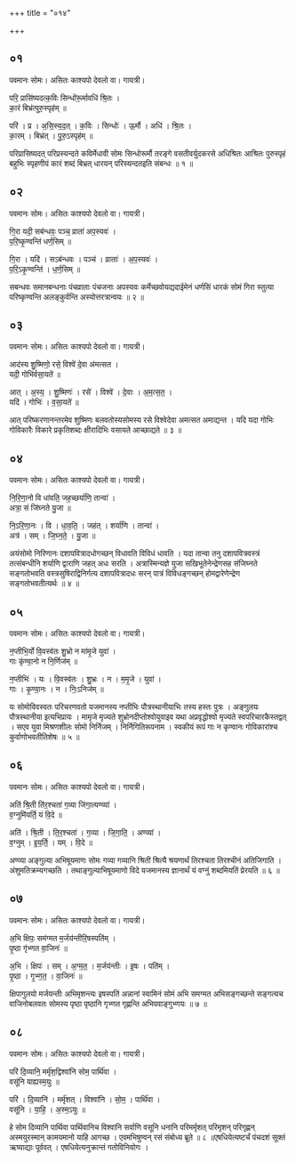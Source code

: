 +++
title = "०१४"

+++


## ०१
पवमानः सोमः। असितः काश्यपो देवलो वा। गायत्री।

परि॒ प्रासि॑ष्यदत्क॒विः सिन्धो॑रू॒र्मावधि॑ श्रि॒तः ।  
का॒रं बिभ्र॑त्पुरु॒स्पृह॑म् ॥

परि॑ । प्र । अ॒सि॒स्य॒द॒त् । क॒विः । सिन्धोः॑ । ऊ॒र्मौ । अधि॑ । श्रि॒तः ।  
का॒रम् । बिभ्र॑त् । पु॒रु॒ऽस्पृह॑म् ॥

परिप्रासिष्यदत् परिप्रस्यन्दते कविर्मेधावी सोमः सिन्धोरूर्मौ तरङ्गे वसतीवर्युदकरसे अधिश्रितः आश्रितः पुरुस्पृहं बहुभिः स्पृहणीयं कारं शब्दं बिभ्रत् धारयन् परिस्यन्दतइति संबन्धः ॥ १ ॥

## ०२
पवमानः सोमः। असितः काश्यपो देवलो वा। गायत्री।

गि॒रा यदी॒ सब॑न्धवः॒ पञ्च॒ व्राता॑ अप॒स्यवः॑ ।  
प॒रि॒ष्कृ॒ण्वन्ति॑ धर्ण॒सिम् ॥

गि॒रा । यदि॑ । सऽब॑न्धवः । पञ्च॑ । व्राताः॑ । अ॒प॒स्यवः॑ ।  
प॒रि॒ऽकृ॒ण्वन्ति॑ । ध॒र्ण॒सिम् ॥

सबन्धवः समानबन्धनाः पंचव्राताः पंचजनाः अपस्यवः कर्मेच्छवोयद्यदाईमेनं धर्णसिं धारकं सोमं गिरा स्तुत्या परिष्कृण्वन्ति अलङ्कुर्वन्ति अस्योत्तरत्रान्वयः ॥ २ ॥

## ०३
पवमानः सोमः। असितः काश्यपो देवलो वा। गायत्री।

आद॑स्य शु॒ष्मिणो॒ रसे॒ विश्वे॑ दे॒वा अ॑मत्सत ।  
यदी॒ गोभि॑र्वसा॒यते॑ ॥

आत् । अ॒स्य॒ । शु॒ष्मिणः॑ । रसे॑ । विश्वे॑ । दे॒वाः । अ॒म॒त्स॒त॒ ।  
यदि॑ । गोभिः॑ । व॒सा॒यते॑ ॥

आत् परिष्करणानन्तरमेव शुष्मिणः बलवतोस्यसोमस्य रसे विश्वेदेवा अमत्सत अमाद्यन्त । यदि यदा गोभिः गोविकारैः विकारे प्रकृतिशब्दः क्षीरादिभिः वसायते आच्छाद्यते ॥ ३ ॥

## ०४
पवमानः सोमः। असितः काश्यपो देवलो वा। गायत्री।

नि॒रि॒णा॒नो वि धा॑वति॒ जह॒च्छर्या॑णि॒ तान्वा॑ ।  
अत्रा॒ सं जि॑घ्नते यु॒जा ॥

नि॒ऽरि॒णा॒नः । वि । धा॒व॒ति॒ । जह॑त् । शर्या॑णि । तान्वा॑ ।  
अत्र॑ । सम् । जि॒घ्न॒ते॒ । यु॒जा ॥

अयंसोमो निरिणानः दशापवित्रादधोगच्छन् विधावति विविधं धावति । यदा तान्वा तनु दशापवित्रवस्त्रं तत्संबन्धीनि शर्याणि द्वाराणि जहत् अधः सरति । अत्रास्मिन्यज्ञे युजा सखिभूतेनेन्द्रेणसह संजिघ्नते सङ्गतोभवति वस्त्रसुषिराद्विनिर्गत्य दशापवित्रादधः सरन् पात्रं विविधङ्गच्छन् होमद्वारेणेन्द्रेण सङ्गतोभवतीत्यर्थः ॥ ४ ॥

## ०५
पवमानः सोमः। असितः काश्यपो देवलो वा। गायत्री।

न॒प्तीभि॒र्यो वि॒वस्व॑तः शु॒भ्रो न मा॑मृ॒जे युवा॑ ।  
गाः कृ॑ण्वा॒नो न नि॒र्णिज॑म् ॥

न॒प्तीभिः॑ । यः । वि॒वस्व॑तः । शु॒भ्रः । न । म॒मृ॒जे । युवा॑ ।  
गाः । कृ॒ण्वा॒नः । न । निः॒ऽनिज॑म् ॥

यः सोमोविवस्वतः परिचरणवतो यजमानस्य नप्तीभिः पौत्रस्थानीयाभिः तस्य हस्तः पुत्रः । अङ्गुलयः पौत्रस्थानीया इत्यभिप्रायः । मामृजे मृज्यते शुभ्रोनदीप्तोश्वोयुवाइव यथा अप्रवृद्धोश्वो मृज्यते स्वपरिचारकैस्तद्वत् । सएव युवा मिश्रणशीलः सोमो निर्निजम् । निर्निगितिरूपनाम । स्वकीयं रूपं गाः न कृण्वानः गोविकारांश्च कुर्वाणोभवतीतिशेषः ॥ ५ ॥

## ०६
पवमानः सोमः। असितः काश्यपो देवलो वा। गायत्री।

अति॑ श्रि॒ती ति॑र॒श्चता॑ ग॒व्या जि॑गा॒त्यण्व्या॑ ।  
व॒ग्नुमि॑यर्ति॒ यं वि॒दे ॥

अति॑ । श्रि॒ती । ति॒र॒श्चता॑ । ग॒व्या । जि॒गा॒ति॒ । अण्व्या॑ ।  
व॒ग्नुम् । इ॒य॒र्ति॒ । यम् । वि॒दे ॥

अण्व्या अङ्गुल्या अभिषूयमाणः सोमः गव्या गव्यानि श्रिती श्रित्यै श्रयणार्थं तिरश्चता तिरश्चीनं अतिजिगाति । अंशुमतिक्रम्यगच्छति । तथाङ्गुल्याभिषूयमाणो विदे यजमानस्य ज्ञानार्थं यं वग्नुं शब्दमियतिं प्रेरयति ॥ ६ ॥

## ०७
पवमानः सोमः। असितः काश्यपो देवलो वा। गायत्री।

अ॒भि क्षिपः॒ सम॑ग्मत म॒र्जय॑न्तीरि॒षस्पति॑म् ।  
पृ॒ष्ठा गृ॑भ्णत वा॒जिनः॑ ॥

अ॒भि । क्षिपः॑ । सम् । अ॒ग्म॒त॒ । म॒र्जय॑न्तीः । इ॒षः । पति॑म् ।  
पृ॒ष्ठा । गृ॒भ्ण॒त॒ । वा॒जिनः॑ ॥

क्षिपागुलयो मर्जयन्तीः अभिमृशन्त्यः इषस्पतिं अन्नानां स्वामिनं सोमं अभि समग्मत अभिसङ्गच्छन्ते सङ्गत्यच वाजिनोबलवतः सोमस्य पृष्ठा पृष्ठानि गृभ्णत गृह्णन्ति अभिपवाङ्गुभ्णयः ॥ ७ ॥

## ०८
पवमानः सोमः। असितः काश्यपो देवलो वा। गायत्री।

परि॑ दि॒व्यानि॒ मर्मृ॑श॒द्विश्वा॑नि सोम॒ पार्थि॑वा ।  
वसू॑नि याह्यस्म॒युः ॥

परि॑ । दि॒व्यानि॑ । मर्मृ॑शत् । विश्वा॑नि । सो॒म॒ । पार्थि॑वा ।  
वसू॑नि । या॒हि॒ । अ॒स्म॒ऽयुः ॥

हे सोम दिव्यानि पार्थिवा पार्थिवानिच विश्वानि सर्वाणि वसूनि धनानि परिमर्मृशत् परिमृशन् परिगृह्णन् अस्मयुरस्मान् कामयमानो याहि आगच्छ । एवमभिषुण्वन् रसं संबोध्य ब्रूते ॥ ८ ॥एषधियेत्यष्टर्चं पंचदशं सूक्तं ऋष्याद्याः पूर्ववत् । एषधियेत्यनुक्रान्तं गतोविनियोगः ।